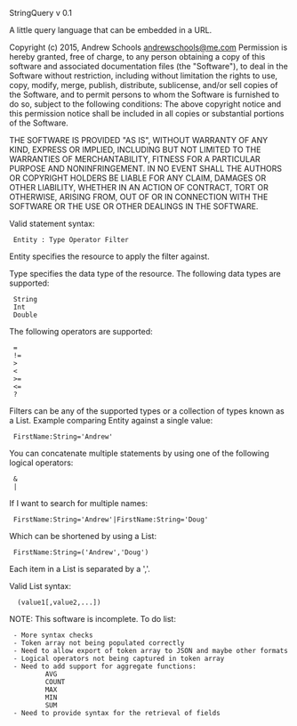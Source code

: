  StringQuery v 0.1
 
 A little query language that can be embedded in a URL.
 
 Copyright (c) 2015, Andrew Schools <andrewschools@me.com>
 Permission is hereby granted, free of charge, to any
 person obtaining a copy of this software and associated
 documentation files (the "Software"), to deal in the
 Software without restriction, including without
 limitation the rights to use, copy, modify, merge,
 publish, distribute, sublicense, and/or sell copies
 of the Software, and to permit persons to whom the
 Software is furnished to do so, subject to the
 following conditions:
 The above copyright notice and this permission notice
 shall be included in all copies or substantial portions
 of the Software.
 
 THE SOFTWARE IS PROVIDED "AS IS", WITHOUT WARRANTY OF ANY KIND, EXPRESS OR
 IMPLIED, INCLUDING BUT NOT LIMITED TO THE WARRANTIES OF MERCHANTABILITY,
 FITNESS FOR A PARTICULAR PURPOSE AND NONINFRINGEMENT. IN NO EVENT SHALL THE
 AUTHORS OR COPYRIGHT HOLDERS BE LIABLE FOR ANY CLAIM, DAMAGES OR OTHER
 LIABILITY, WHETHER IN AN ACTION OF CONTRACT, TORT OR OTHERWISE, ARISING FROM,
 OUT OF OR IN CONNECTION WITH THE SOFTWARE OR THE USE OR OTHER DEALINGS IN
 THE SOFTWARE.
 
 Valid statement syntax: 
 
     Entity : Type Operator Filter
  
 Entity specifies the resource to apply the filter against.
  
 Type specifies the data type of the resource.  The following data types are supported:
 
     String
     Int
     Double
     
 The following operators are supported:
 
     =
     !=
     >
     <
     >=
     <=
     ?
     
 Filters can be any of the supported types or a collection of types known as 
 a List.  Example comparing Entity against a single value:
 
     FirstName:String='Andrew'
     
 You can concatenate multiple statements by using one of the following logical
 operators:
 
     &
     |     
     
 If I want to search for multiple names:
 
     FirstName:String='Andrew'|FirstName:String='Doug'
 
 Which can be shortened by using a List:
 
     FirstName:String=('Andrew','Doug')
        
 Each item in a List is separated by a ','.
 
 Valid List syntax:
 
      (value1[,value2,...])
      
  
 NOTE: This software is incomplete.  To do list:
 
     - More syntax checks
     - Token array not being populated correctly
     - Need to allow export of token array to JSON and maybe other formats
     - Logical operators not being captured in token array
     - Need to add support for aggregate functions:
             AVG
             COUNT
             MAX
             MIN
             SUM
     - Need to provide syntax for the retrieval of fields

